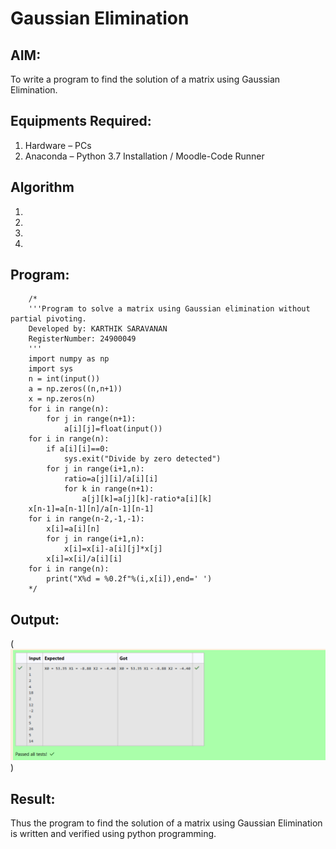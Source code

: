 # Gaussian Elimination

## AIM:
To write a program to find the solution of a matrix using Gaussian Elimination.

## Equipments Required:
1. Hardware – PCs
2. Anaconda – Python 3.7 Installation / Moodle-Code Runner

## Algorithm
1. 
2. 
3. 
4. 

## Program:
```
    /*
    '''Program to solve a matrix using Gaussian elimination without partial pivoting.
    Developed by: KARTHIK SARAVANAN
    RegisterNumber: 24900049
    '''
    import numpy as np
    import sys
    n = int(input())
    a = np.zeros((n,n+1))
    x = np.zeros(n)
    for i in range(n):
        for j in range(n+1):
            a[i][j]=float(input())
    for i in range(n):
        if a[i][i]==0:
            sys.exit("Divide by zero detected")
        for j in range(i+1,n):
            ratio=a[j][i]/a[i][i]
            for k in range(n+1):
                a[j][k]=a[j][k]-ratio*a[i][k]
    x[n-1]=a[n-1][n]/a[n-1][n-1]
    for i in range(n-2,-1,-1):
        x[i]=a[i][n]
        for j in range(i+1,n):
            x[i]=x[i]-a[i][j]*x[j]
        x[i]=x[i]/a[i][i]
    for i in range(n):
        print("X%d = %0.2f"%(i,x[i]),end=' ')
    */
```

## Output:
(![alt text](image.png))


## Result:
Thus the program to find the solution of a matrix using Gaussian Elimination is written and verified using python programming.

